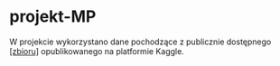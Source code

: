 # projekt-MP

W projekcie wykorzystano dane pochodzące z publicznie dostępnego [[zbioru]](https://www.kaggle.com/datasets/antimoni/metabolic-syndrome/data) opublikowanego na platformie Kaggle.

